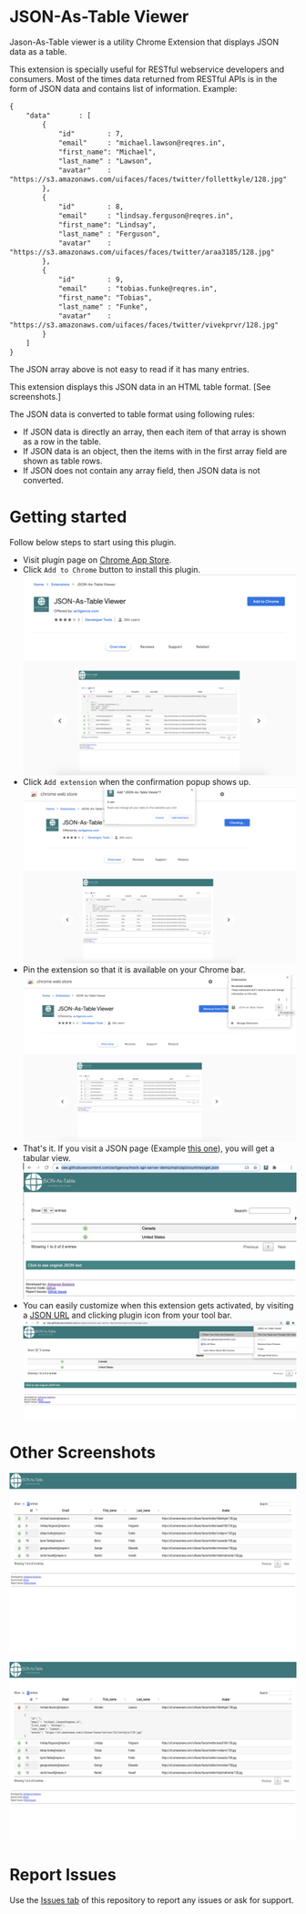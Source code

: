 # JSON-As-Table Viewer
Jason-As-Table viewer is a utility Chrome Extension that displays JSON data as a table.

This extension is specially useful for RESTful webservice developers and consumers. 
Most of the times data returned from RESTful APIs is in the form of JSON data and contains list of information.
Example:
```json5
{
    "data"       : [
        {
            "id"        : 7,
            "email"     : "michael.lawson@reqres.in",
            "first_name": "Michael",
            "last_name" : "Lawson",
            "avatar"    : "https://s3.amazonaws.com/uifaces/faces/twitter/follettkyle/128.jpg"
        },
        {
            "id"        : 8,
            "email"     : "lindsay.ferguson@reqres.in",
            "first_name": "Lindsay",
            "last_name" : "Ferguson",
            "avatar"    : "https://s3.amazonaws.com/uifaces/faces/twitter/araa3185/128.jpg"
        },
        {
            "id"        : 9,
            "email"     : "tobias.funke@reqres.in",
            "first_name": "Tobias",
            "last_name" : "Funke",
            "avatar"    : "https://s3.amazonaws.com/uifaces/faces/twitter/vivekprvr/128.jpg"
        }
    ]
}
``` 
The JSON array above is not easy to read if it has many entries.

This extension displays this JSON data in an HTML table format. [See screenshots.]

The JSON data is converted to table format using following rules:
* If JSON data is directly an array, then each item of that array is shown as a row in the table.
* If JSON data is an object, then the items with in the first array field are shown as table rows.
* If JSON does not contain any array field, then JSON data is not converted.

# Getting started

Follow below steps to start using this plugin.
* Visit plugin page on [Chrome App Store](https://chrome.google.com/webstore/detail/json-as-table-viewer/khclkgjdjddedohnomokbhinlmpclick).
* Click `Add to Chrome` button to install this plugin.
![Add to Chrome](JAT_AddToChrome.png)
* Click `Add extension` when the confirmation popup shows up.
![Confirmation](JAT_AddExtension.png)
* Pin the extension so that it is available on your Chrome bar.
![Pin Extension](JAT_PinExt.png)
* That's it. If you visit a JSON page (Example [this one](https://raw.githubusercontent.com/actigence/mock-api-server-demo/main/api/countries/get.json)), you will get a tabular view.
![Converted](JAT_Converted.png)
* You can easily customize when this extension gets activated, by visiting a [JSON URL](https://raw.githubusercontent.com/actigence/mock-api-server-demo/main/api/countries/get.json) and clicking plugin icon from your tool bar.
![Customize](JAT_Customize.png)

# Other Screenshots

![Table View](JAT_Table.png)

![Table View Wih Panel](JAT_Table_Expanded.png)

# Report Issues
Use the [Issues tab](https://github.com/actigence/json-to-table-chrome-extension/issues) of this repository to report any issues or ask for support.